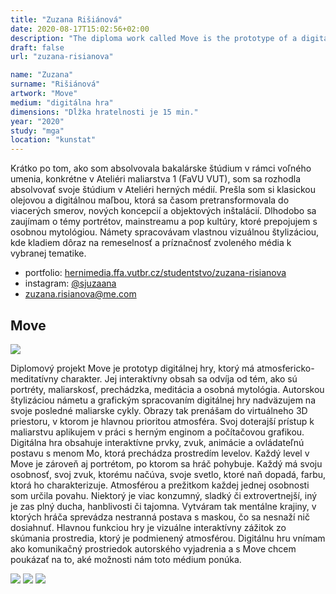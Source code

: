 ```yaml
---
title: "Zuzana Rišiánová"
date: 2020-08-17T15:02:56+02:00
description: "The diploma work called Move is the prototype of a digital game with an atmospheric-meditative character. Its interactive content is based on themes such as portraits, painterly quality, a walk and personal mythology."
draft: false
url: "zuzana-risianova"

name: "Zuzana"
surname: "Rišiánová"
artwork: "Move"
medium: "digitálna hra"
dimensions: "Dĺžka hratelnosti je 15 min."
year: "2020"
study: "mga"
location: "kunstat"
---
```


Krátko po tom, ako som absolvovala bakalárske štúdium v rámci voľného umenia, konkrétne v Ateliéri maliarstva 1 (FaVU VUT), som sa rozhodla absolvovať svoje štúdium v Ateliéri herných médií. Prešla som si klasickou olejovou a digitálnou maľbou, ktorá sa časom pretransformovala do viacerých smerov, nových koncepcií a objektových inštalácií. Dlhodobo sa zaujímam o témy portrétov, mainstreamu a pop kultúry, ktoré prepojujem s osobnou mytológiou. Námety spracovávam vlastnou vizuálnou štylizáciou, kde kladiem dôraz na remeselnosť a príznačnosť zvoleného média k vybranej tematike.

* portfolio: [hernimedia.ffa.vutbr.cz/studentstvo/zuzana-risianova](http://hernimedia.ffa.vutbr.cz/studentstvo/zuzana-risianova/)
* instagram: [@sjuzaana](https://www.instagram.com/sjuzaana/)
* zuzana.risianova@me.com

## Move

![](/2020/risianova/1.jpg)

Diplomový projekt Move je prototyp digitálnej hry, ktorý má atmosfericko-meditatívny charakter. Jej interaktívny obsah sa odvíja od tém, ako sú portréty, maliarskosť, prechádzka, meditácia a osobná mytológia. Autorskou štylizáciou námetu a grafickým spracovaním digitálnej hry nadväzujem na svoje posledné maliarske cykly. Obrazy tak prenášam do virtuálneho 3D priestoru, v ktorom je hlavnou prioritou atmosféra. Svoj doterajší prístup k maliarstvu aplikujem v práci s herným enginom a počítačovou grafikou. Digitálna hra obsahuje interaktívne prvky, zvuk, animácie a ovládateľnú postavu s menom Mo, ktorá prechádza prostredím levelov. Každý level v Move je zároveň aj portrétom, po ktorom sa hráč pohybuje. Každý má svoju osobnosť, svoj zvuk, ktorému načúva, svoje svetlo, ktoré naň dopadá, farbu, ktorá ho charakterizuje. Atmosférou a prežitkom každej jednej osobnosti som určila povahu. Niektorý je viac konzumný, sladký či extrovertnejší, iný je zas plný ducha, hanblivosti či tajomna. Vytváram tak mentálne krajiny, v ktorých hráča sprevádza nestranná postava s maskou, čo sa nesnaží nič dosiahnuť. Hlavnou funkciou hry je vizuálne interaktívny zážitok zo skúmania prostredia, ktorý je podmienený atmosférou. Digitálnu hru vnímam ako komunikačný prostriedok autorského vyjadrenia a s Move chcem poukázať na to, aké možnosti nám toto médium ponúka.

![](/2020/risianova/2.jpg)
![](/2020/risianova/3.jpg)
![](/2020/risianova/4.jpg)
